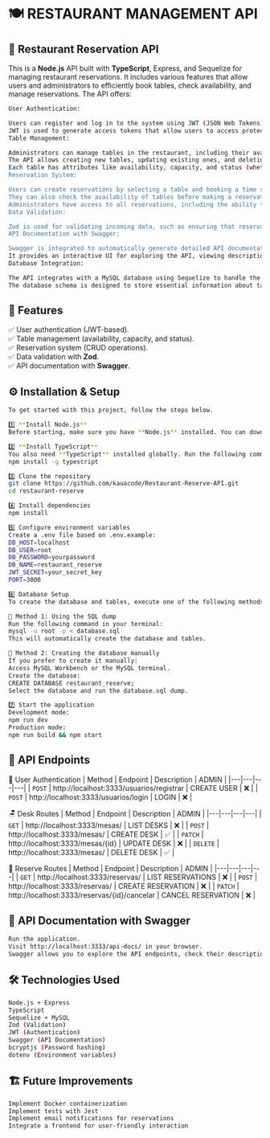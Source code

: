 
# 🍽️ RESTAURANT MANAGEMENT API

## 📌 Restaurant Reservation API  
This is a **Node.js** API built with **TypeScript**, Express, and Sequelize for managing restaurant reservations. It includes various features that allow users and administrators to efficiently book tables, check availability, and manage reservations. The API offers:
```sh
User Authentication:

Users can register and log in to the system using JWT (JSON Web Tokens) for secure authentication.
JWT is used to generate access tokens that allow users to access protected endpoints such as creating or canceling reservations.
Table Management:

Administrators can manage tables in the restaurant, including their availability and capacity.
The API allows creating new tables, updating existing ones, and deleting tables if necessary.
Each table has attributes like availability, capacity, and status (whether it's available, reserved, etc.).
Reservation System:

Users can create reservations by selecting a table and booking a time slot.
They can also check the availability of tables before making a reservation.
Administrators have access to all reservations, including the ability to cancel or modify them.
Data Validation:

Zod is used for validating incoming data, such as ensuring that reservation times are in the correct format and that tables are being booked correctly.
API Documentation with Swagger:

Swagger is integrated to automatically generate detailed API documentation, making it easier for developers to understand and test the API's endpoints.
It provides an interactive UI for exploring the API, viewing descriptions of each endpoint, and testing the endpoints directly.
Database Integration:

The API integrates with a MySQL database using Sequelize to handle the persistence of data such as tables, reservations, and user information.
The database schema is designed to store essential information about tables, reservations, and users, with relationships to ensure data integrity.
```

## 🚀 Features  
✅ User authentication (JWT-based).  
✅ Table management (availability, capacity, and status).  
✅ Reservation system (CRUD operations).  
✅ Data validation with **Zod**.  
✅ API documentation with **Swagger**.  

## ⚙️ Installation & Setup  
```sh
To get started with this project, follow the steps below.

1️⃣ **Install Node.js**  
Before starting, make sure you have **Node.js** installed. You can download and install the latest version of Node.js from the official website: [Node.js Official Website](https://nodejs.org/).  

2️⃣ **Install TypeScript**  
You also need **TypeScript** installed globally. Run the following command in your terminal:
npm install -g typescript

3️⃣ Clone the repository  
git clone https://github.com/kauacode/Restaurant-Reserve-API.git
cd restaurant-reserve

4️⃣ Install dependencies
npm install

5️⃣️ Configure environment variables
Create a .env file based on .env.example:
DB_HOST=localhost
DB_USER=root
DB_PASSWORD=yourpassword
DB_NAME=restaurant_reserve
JWT_SECRET=your_secret_key
PORT=3000

6️⃣️ Database Setup
To create the database and tables, execute one of the following methods:

📌 Method 1: Using the SQL dump
Run the following command in your terminal:
mysql -u root -p < database.sql
This will automatically create the database and tables.

📌 Method 2: Creating the database manually
If you prefer to create it manually:
Access MySQL Workbench or the MySQL terminal.
Create the database:
CREATE DATABASE restaurant_reserve;
Select the database and run the database.sql dump.

7️⃣️ Start the application
Development mode:
npm run dev
Production mode:
npm run build && npm start
```
## 🔄 API Endpoints
🧑 User Authentication
| Method | Endpoint | Description | ADMIN |
|---|---|---|---|
| `POST` | http://localhost:3333/usuarios/registrar | CREATE USER | ❌ |
| `POST` | http://localhost:3333/usuarios/login | LOGIN | ❌ |

🪑 Desk Routes
| Method | Endpoint | Description | ADMIN |
|---|---|---|---|
| `GET` | http://localhost:3333/mesas/ | LIST DESKS | ❌ |
| `POST` | http://localhost:3333/mesas/ | CREATE DESK | ✅ |
| `PATCH` | http://localhost:3333/mesas/{id} | UPDATE DESK | ❌ |
| `DELETE` | http://localhost:3333/mesas/ | DELETE DESK | ✅ |

📅 Reserve Routes
| Method | Endpoint | Description | ADMIN |
|---|---|---|---|
| `GET` | http://localhost:3333/reservas/ | LIST RESERVATIONS | ❌ |
| `POST` | http://localhost:3333/reservas/ | CREATE RESERVATION | ❌ |
| `PATCH` | http://localhost:3333/reservas/{id}/cancelar | CANCEL RESERVATION | ❌ |

## 📝 API Documentation with Swagger
```sh
Run the application.
Visit http://localhost:3333/api-docs/ in your browser.
Swagger allows you to explore the API endpoints, check their descriptions, and even test them directly from the UI. This is helpful for both developers and users of the API.
```

## 🛠 Technologies Used    
```sh
Node.js + Express
TypeScript
Sequelize + MySQL
Zod (Validation)
JWT (Authentication)
Swagger (API Documentation)
bcryptjs (Password hashing)
dotenv (Environment variables)
```

## 🏗 Future Improvements
```sh
Implement Docker containerization
Implement tests with Jest
Implement email notifications for reservations
Integrate a frontend for user-friendly interaction
```